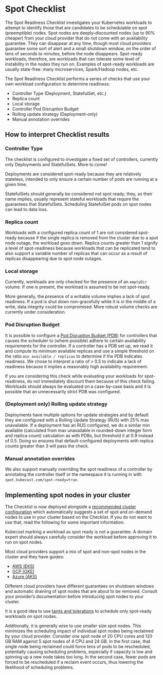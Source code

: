 # Spot Checklist

The Spot Readiness Checklist investigates your Kubernetes workloads to attempt to identify those that are candidates to be schedulable on spot (preemptible) nodes. Spot nodes are deeply-discounted nodes (up to 90% cheaper) from your cloud provider that do not come with an availability guarantee. They can disappear at any time, though most cloud providers guarantee some sort of alert and a small shutdown window, on the order of tens of seconds to minutes, before the node disappears. Spot-ready workloads, therefore, are workloads that can tolerate some level of instability in the nodes they run on. Examples of spot-ready workloads are usually state-free: many microservices, Spark/Hadoop nodes, etc.

The Spot Readiness Checklist performs a series of checks that use your own workload configuration to determine readiness:

* Controller Type (Deployment, StatefulSet, etc.)
* Replica count
* Local storage
* Controller Pod Disruption Budget
* Rolling update strategy (Deployment-only)
* Manual annotation overrides

## How to interpret Checklist results

### Controller Type

The checklist is configured to investigate a fixed set of controllers, currently only Deployments and StatefulSets. More to come!

Deployments are considered spot-ready because they are relatively stateless, intended to only ensure a certain number of pods are running at a given time.

StatefulSets should generally be considered not spot ready; they, as their name implies, usually represent stateful workloads that require the guarantees that StatefulSets. Scheduling StatefulSet pods on spot nodes can lead to data loss.

### Replica count

Workloads with a configured replica count of 1 are not considered spot-ready because if the single replica is removed from the cluster due to a spot node outage, the workload goes down. Replica counts greater than 1 signify a level of spot-readiness because workloads that can be replicated tend to also support a variable number of replicas that can occur as a result of replicas disappearing due to spot node outages.

### Local storage

Currently, workloads are only checked for the presence of an `emptyDir` volume. If one is present, the workload is assumed to be not spot-ready.

More generally, the presence of a writable volume implies a lack of spot readiness. If a pod is shut down non-gracefully while it is in the middle of a write, data integrity could be compromised. More robust volume checks are currently under consideration.

### Pod Disruption Budget

It is possible to configure a [Pod Disruption Budget (PDB)](https://kubernetes.io/docs/tasks/run-application/configure-pdb/) for controllers that causes the scheduler to (where possible) adhere to certain availability requirements for the controller. If a controller has a PDB set up, we read it and compute its minimum available replicas and use a simple threshold on the ratio `min available / replicas` to determine if the PDB indicates readiness. We chose to interpret a ratio of > 0.5 to indicate a lack of readiness because it implies a reasonably high availability requirement.

If you are considering this check while evaluating your workloads for spot-readiness, do not immediately discount them because of this check failing. Workloads should always be evaluated on a case-by-case basis and it is possible that an unnecessarily strict PDB was configured.

### (Deployment only) Rolling update strategy

Deployments have multiple options for update strategies and by default they are configured with a Rolling Update Strategy (RUS) with 25% max unavailable. If a deployment has an RUS configured, we do a similar min available (calculated from max unavailable in rounded-down integer form and replica count) calculation as with PDBs, but threshold it at 0.9 instead of 0.5. Doing so ensures that default-configured deployments with replica counts greater than 3 will pass the check.

### Manual annotation overrides

We also support manually overriding the spot readiness of a controller by annotating the controller itself or the namespace it is running in with `spot.kubecost.com/spot-ready=true`.

## Implementing spot nodes in your cluster

The Checklist is now deployed alongside a [recommended cluster configuration](/spot-cluster-sizing.md) which automatically suggests a set of spot and on-demand nodes to use in your cluster based on the Checklist. If you do not want to use that, read the following for some important information:

Kubecost marking a workload as spot ready is not a guarantee. A domain expert should always carefully consider the workload before approving it to run on spot nodes.

Most cloud providers support a mix of spot and non-spot nodes in the cluster and they have guides:

* [AWS (EKS)](https://docs.aws.amazon.com/eks/latest/userguide/managed-node-groups.html#managed-node-group-capacity-types)
* [GCP (GKE)](https://cloud.google.com/kubernetes-engine/docs/how-to/preemptible-vms)
* [Azure (AKS)](https://docs.microsoft.com/en-us/azure/aks/spot-node-pool)

Different cloud providers have different guarantees on shutdown windows and automatic draining of spot nodes that are about to be removed. Consult your provider’s documentation before introducing spot nodes to your cluster.

It is a good idea to use [taints and tolerations](https://kubernetes.io/docs/concepts/scheduling-eviction/taint-and-toleration/) to schedule only spot-ready workloads on spot nodes.

Additionally, it is generally wise to use smaller size spot nodes. This minimizes the scheduling impact of individual spot nodes being reclaimed by your cloud provider. Consider one spot node of 20 CPU cores and 120 GB RAM against 5 spot nodes of 4 CPU and 24 GB. In the first case, that single node being reclaimed could force tens of pods to be rescheduled, potentially causing scheduling problems, especially if capacity is low and spinning up a new node takes too long. In the second case, fewer pods are forced to be rescheduled if a reclaim event occurs, thus lowering the likelihood of scheduling problems.

